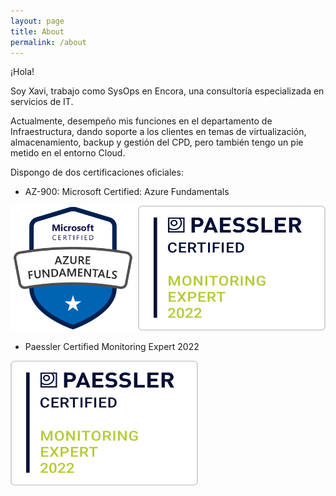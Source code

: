 ```yaml
---
layout: page
title: About
permalink: /about
---
```


¡Hola! 

Soy Xavi, trabajo como SysOps en Encora, una consultoría especializada en servicios de IT. 

Actualmente, desempeño mis funciones en el departamento de Infraestructura, dando soporte a los clientes en temas de virtualización, almacenamiento, backup y gestión del CPD, pero también tengo un pie metido en el entorno Cloud.

Dispongo de dos certificaciones oficiales:

- AZ-900: Microsoft Certified: Azure Fundamentals 

<img src="assets/image/az900.png" width="200" height="200"> <img src="assets/image/badge_certified-monitoring-expert-2022.png" width="300" height="200">

- Paessler Certified Monitoring Expert 2022

<img src="assets/image/badge_certified-monitoring-expert-2022.png" width="300" height="200">
